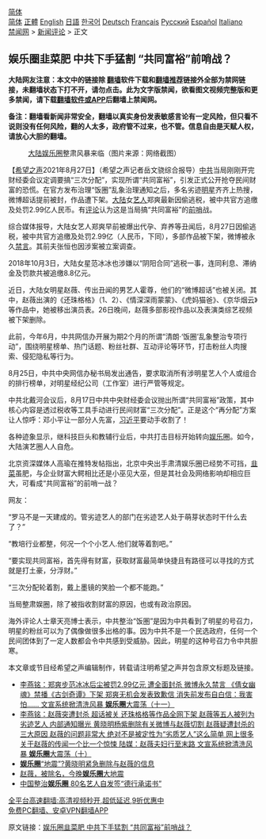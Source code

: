  <!-- 面包屑导航 --> <div class="breadcrumb"><!-- GTranslate: https://gtranslate.io/ -->  <div class="switcher notranslate">  <div class="selected">  <a href="#" onclick="return false;"> 简体</a>  </div>  <div class="option">  <a href="https://www.bannedbook.org" onclick="doGTranslate('zh-CN|zh-CN');jQuery('div.switcher div.selected a').html(jQuery(this).html());return false;" title="简体中文" class="nturl selected"> 简体</a>  <a href="https://www.bannedbook.org/zh-tw/" onclick="doGTranslate('zh-CN|zh-TW');jQuery('div.switcher div.selected a').html(jQuery(this).html());return false;" title="繁體中文" class="nturl"> 正體</a>  <a href="https://www.bannedbook.org/en/" onclick="doGTranslate('zh-CN|en');jQuery('div.switcher div.selected a').html(jQuery(this).html());return false;" title="English" class="nturl"> English</a>  <a href="https://www.bannedbook.org/ja/" onclick="doGTranslate('zh-CN|ja');jQuery('div.switcher div.selected a').html(jQuery(this).html());return false;" title="日本語" class="nturl"> 日語</a>  <a href="https://www.bannedbook.org/ko/" onclick="doGTranslate('zh-CN|ko');jQuery('div.switcher div.selected a').html(jQuery(this).html());return false;" title="한국어" class="nturl"> 한국어</a>  <a href="https://www.bannedbook.org/de/" onclick="doGTranslate('zh-CN|de');jQuery('div.switcher div.selected a').html(jQuery(this).html());return false;" title="Deutsch" class="nturl"> Deutsch</a>  <a href="https://www.bannedbook.org/fr/" onclick="doGTranslate('zh-CN|fr');jQuery('div.switcher div.selected a').html(jQuery(this).html());return false;" title="Français" class="nturl"> Français</a>  <a href="https://www.bannedbook.org/ru/" onclick="doGTranslate('zh-CN|ru');jQuery('div.switcher div.selected a').html(jQuery(this).html());return false;" title="Русский" class="nturl"> Русский</a>  <a href="https://www.bannedbook.org/es/" onclick="doGTranslate('zh-CN|es');jQuery('div.switcher div.selected a').html(jQuery(this).html());return false;" title="Español" class="nturl"> Español</a>  <a href="https://www.bannedbook.org/it/" onclick="doGTranslate('zh-CN|it');jQuery('div.switcher div.selected a').html(jQuery(this).html());return false;" title="Italiano" class="nturl"> Italiano</a>  </div>  </div>      <div class='breadcrumb-sub'><!-- Breadcrumb NavXT 6.3.0 --> <a href="https://www.bannedbook.org/" class="home">禁闻网</a> &gt; <a href="https://www.bannedbook.org/bnews/comments/" class="category">新闻评论</a> &gt; 正文</div></div><h2>娱乐圈韭菜肥 中共下手猛割 “共同富裕”前哨战？</h2> <p class="notice"><b>大陆网友注意：本文中的链接除 <a href="https://github.com/bannedbook/fanqiang" >翻墙</a>软件下载和<a href="https://github.com/killgcd/justmysocks/blob/master/README.md">翻墙推荐</a>链接外全部为禁网链接，未翻墙状态下打不开，请勿点击。此为文字版禁闻，欲看图文视频完整版和更多禁闻，请下载<a href="https://github.com/bannedbook/fanqiang">翻墙软件或APP</a>后翻墙上禁闻网。</p><p>备注：翻墙看新闻非常安全，翻墙以真实身份发表敏感言论有一定风险，但只看不说则没有任何风险，翻的人太多，政府管不过来，也不管。信息自由是天赋人权，请放心大胆的翻墙。</b></p>  <div class="entry"> <figure> <p><figcaption><a href="https://www.bannedbook.org/bnews/tag/%e5%a4%a7%e9%99%86/" class="st_tag internal_tag" rel="tag" title="标签 大陆 下的日志">大陆</a><a href="https://www.bannedbook.org/bnews/tag/%e5%a8%b1%e4%b9%90%e5%9c%88/" class="st_tag internal_tag" rel="tag" title="标签 娱乐圈 下的日志">娱乐圈</a>整肃风暴来临（图片来源：网络截图）</figcaption></figure> <p>【<span class='wp_keywordlink_affiliate'><a href="https://www.soundofhope.org" title="希望之声" target="_blank">希望之声</a></span>2021年8月27日】（希望之声记者岳文骁综合报导）<a href="https://www.bannedbook.org/bnews/tag/%e4%b8%ad%e5%85%b1/" class="st_tag internal_tag" rel="tag" title="标签 中共 下的日志">中共</a>当局刚刚开完财经委会议定调要搞“三次分配”，实现所谓“共同富裕”，引发正式公开抢夺民间财富的恐慌。在官方发布治理“饭圈”乱象治理通知之后，多名劣迹<a href="https://www.bannedbook.org/bnews/tag/%e6%98%8e%e6%98%9f/" class="st_tag internal_tag" rel="tag" title="标签 明星 下的日志">明星</a>齐齐上热搜，微博超话提前被封，作品遭下架。<span class='wp_keywordlink_affiliate'><a href="https://www.bannedbook.org/" title="大陆" target="_blank">大陆</a></span>女<a href="https://www.bannedbook.org/bnews/tag/%e8%89%ba%e4%ba%ba/" class="st_tag internal_tag" rel="tag" title="标签 艺人 下的日志">艺人</a>郑爽最新因偷逃税，被中共官方追缴及处罚2.99亿人民币。有<span class='wp_keywordlink_affiliate'><a href="https://www.bannedbook.org/bnews/comments/" title="新闻评论" target="_blank">评论</a></span>认为这是当局搞“共同富裕”的<a href="https://www.bannedbook.org/bnews/tag/%e5%89%8d%e5%93%a8/" class="st_tag internal_tag" rel="tag" title="标签 前哨 下的日志">前哨</a>战。</p> <p>综合媒体报导，大陆女艺人郑爽早前被爆出代孕、弃养等丑闻后，8月27日因偷逃税，被中共官方追缴及处罚2.99亿（人民币，下同），多部作品被下架，微博被永久<span class='wp_keywordlink_affiliate'><a href="https://www.bannedbook.org/bnews/bblog/" title="禁言博客" target="_blank">禁言</a></span>。其前夫张恒也因涉案被立案调查。</p> <p>2018年10月3日，大陆女星范冰冰也涉嫌以“阴阳合同”逃税一事，连同利息、滞纳金及罚款共被追缴8.8亿元。</p> <p>近日，大陆女明星赵薇、传出丑闻的男艺人霍尊，他们的“微博超话”也被关闭。其中，赵薇出演的《还珠格格》（1、2）、《情深深雨蒙蒙》、《虎妈猫爸》、《京华烟云》等作品中，她被移出演员表。26日晚间，赵薇多部影视作品以及表演类综艺视频被下架删除。</p>  <p>此前，今年6月，中共网信办开展为期2个月的所谓“清朗‧‘饭圈’乱象整治专项行动”，围绕明星榜单、热门话题、粉丝社群、互动评论等环节，打击粉丝人肉搜索、侵犯隐私等行为。</p> <p>8月25日，中共中央网信办秘书局发出通告，要求取消所有涉明星艺人个人或组合的排行榜单，对明星经纪公司（工作室）进行严管等规定。</p> <p>中共北戴河会议后，8月17日中共中央财经委会议抛出所谓“共同富裕”政策，其中核心内容是透过税收等工具手动进行民间财富“三次分配”。正是这个“再分配”方案让人惊呼：邓小平让一部分人先富，<a href="https://www.bannedbook.org/bnews/tag/%e4%b9%a0%e8%bf%91%e5%b9%b3/" class="st_tag internal_tag" rel="tag" title="标签 习近平 下的日志">习近平</a>要动手收割了！</p> <p>各种迹象显示，继科技巨头和教辅行业后，中共打击目标开始转向<a href="https://www.bannedbook.org/bnews/tag/%e5%a8%b1%e4%b9%90/" class="st_tag internal_tag" rel="tag" title="标签 娱乐 下的日志">娱乐</a>圈。如今，大陆演艺圈人人自危。</p>  <p>北京资深媒体人高瑜在推特发帖指出，北京中央出手肃清娱乐圈已经势不可挡，<a href="https://www.bannedbook.org/bnews/tag/%e9%9f%ad%e8%8f%9c/" class="st_tag internal_tag" rel="tag" title="标签 韭菜 下的日志">韭菜</a>虽肥，与企业财富大鳄相比还是小巫见大巫，但是其社会及网络影响却相应巨大，可看成“共同富裕”的前哨一战？</p> <p>网友：</p> <p>“罗马不是一天建成的。管劣迹艺人的部门在劣迹艺人处于萌芽状态时干什么去了？”</p> <p>“教培行业都整，何况一个个小艺人.他们就等着割吧。”</p>  <p>“要实现共同富裕，首先得有财富，获取财富最简单快捷且有路径可以寻找的方式就是打土豪，分浮财。”</p> <p>“三次分配轮着割，戴上墨镜的笑脸一个都不能跑。”</p> <p>当局整肃娱圈，除了被指收割财富的原因，也或有政治原因。</p> <p>海外评论人士章天亮博士表示，中共整治“饭圏”是因为中共看到了明星的号召力，明星的粉丝可以为了偶像做很多出格的事。因为中共不是一个民选政府，任何一个民间团体到了一定人数都会令中共感到受威胁。因此，明星的这种号召力令中共胆寒。</p>  <p>本文章或节目经希望之声编辑制作，转载请注明希望之声并包含原文标题及链接。 </p> <ul class='op-related-articles' title='相关阅读'> <li><a href='https://www.bannedbook.org/bnews/comments/20210827/1614361.html' target='_blank'>李燕铭：郑爽步范冰冰后尘被罚2.99亿元 遭全面封杀 微博永久禁言 《倩女幽魂》禁播《古剑奇谭》下架 郑爽无机会发表致歉信 消失前发布自白信：我害怕…… 文宣系统掀清洗风暴 <b>娱乐圈</b>大震荡（十一）</a></li> <li><a href='https://www.bannedbook.org/bnews/comments/20210827/1614302.html' target='_blank'>李燕铭：赵薇突遭封杀 超话被关 还珠格格等作品全网下架 赵薇等五人被列为劣迹艺人 内部通知曝光 黄晓明杨紫删除有关微博与赵薇切割 赵薇疑遭封杀的三大原因 赵薇的问题非常大 绝对不是被定性为“劣质艺人”这么简单 网上很多关于赵薇的传闻一个比一个惊悚 陆媒：赵薇夫妇行至末路 文宣系统掀清洗风暴 <b>娱乐圈</b>大震荡（十）</a></li> <li><a href='https://www.bannedbook.org/bnews/yule/20210827/1614192.html' target='_blank'><b>娱乐圈</b>“地震”?黄晓明紧急删除与赵薇的信息</a></li> <li><a href='https://www.bannedbook.org/bnews/yule/20210827/1614055.html' target='_blank'>赵薇，被除名，今晚<b>娱乐圈</b>大地震</a></li> <li><a href='https://www.bannedbook.org/bnews/baitai/20210818/1608395.html' target='_blank'>中国整治<b>娱乐圈</b> 80名艺人自发签“德行承诺书”</a></li> </ul> <p class="texttj"> <a href="https://github.com/bannedbook/fanqiang/wiki/V2ray%E6%9C%BA%E5%9C%BA" target="_blank">全平台高速翻墙:高清视频秒开,超低延迟,9折优惠中</a><br/> <a href="https://github.com/bannedbook/fanqiang/wiki/%E7%A6%81%E9%97%BB%E7%BD%91%E5%AE%89%E5%8D%93%E7%BF%BB%E5%A2%99%E6%96%B0%E9%97%BBAPP" target="_blank">免费PC翻墙、安卓VPN翻墙APP</a></p><p>原文链接：<a class="src_link"  href="https://www.soundofhope.org/post/539468" target="_blank">娱乐圈韭菜肥 中共下手猛割 “共同富裕”前哨战？</a></p><a name='sharetosocial'></a>  <div style="margin-bottom:5px;padding-bottom:5px;clear:both"> <div id="archive-pix-1" class="banner-ads"> <!-- AuctionX Display platform tag START --> <div id="26318x728x90x621x_ADSLOT2" clicktrack="%%CLICK_URL_ESC%%"></div> <!-- AuctionX Display platform tag END --> </div> <div id="archive-pix-2" class="banner-ads"> <!-- AuctionX Display platform tag START --> <div id="26315x300x250x621x_ADSLOT2" clicktrack="%%CLICK_URL_ESC%%"></div> <!-- AuctionX Display platform tag END --> </div> </div>  <div id="archive-pix-1" class="banner-ads"> <!-- AuctionX Display platform tag START --> <div id="26318x728x90x621x_ADSLOT3" clicktrack="%%CLICK_URL_ESC%%"></div> <!-- AuctionX Display platform tag END --> </div> </div><!--END ENTRY--> 